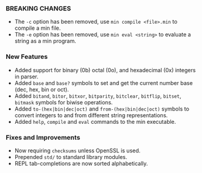 ### BREAKING CHANGES

* The `-c` option has been removed, use `min compile <file>.min` to compile a min file.
* The `-e` option has been removed, use `min eval <string>` to evaluate a string as a min program.

### New Features

* Added support for binary (0b) octal (0o), and hexadecimal (0x) integers in parser.
* Added `base` and `base?` symbols to set and get the current number base (dec, hex, bin or oct).
* Added `bitand`, `bitor`, `bitxor`, `bitparity`, `bitclear`, `bitflip`, `bitset`, `bitmask` symbols for biwise operations.
* Added `to-(hex|bin|dec|oct)` and `from-(hex|bin|dec|oct)` symbols to convert integers to and from different string representations.
* Added `help`, `compile` and `eval` commands to the min executable.

### Fixes and Improvements

* Now requiring `checksums` unless OpenSSL is used.
* Prepended `std/` to standard library modules.
* REPL tab-completions are now sorted alphabetically.
